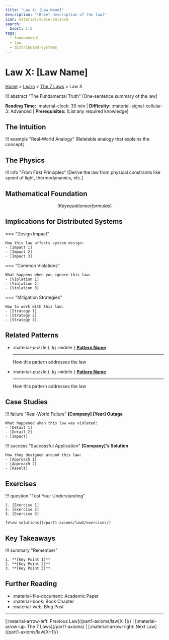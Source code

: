 ```yaml
---
title: "Law X: [Law Name]"
description: "[Brief description of the law]"
icon: material/scale-balance
search:
  boost: 1.5
tags:
  - fundamental
  - law
  - distributed-systems
---
```


# Law X: [Law Name]

[Home](/) > [Learn](/introduction/getting-started.md) > [The 7 Laws](/part1-axioms) > Law X

!!! abstract "The Fundamental Truth"
    [One-sentence summary of the law]

**Reading Time:** :material-clock: 30 min |
**Difficulty:** :material-signal-cellular-3: Advanced |
**Prerequisites:** [List any required knowledge]

## The Intuition

!!! example "Real-World Analogy"
    [Relatable analogy that explains the concept]

## The Physics

!!! info "From First Principles"
    [Derive the law from physical constraints like speed of light, thermodynamics, etc.]

## Mathematical Foundation

```math
[Key equations or formulas]
```

## Implications for Distributed Systems

=== "Design Impact"
    
    How this law affects system design:
    - [Impact 1]
    - [Impact 2]
    - [Impact 3]

=== "Common Violations"
    
    What happens when you ignore this law:
    - [Violation 1]
    - [Violation 2]
    - [Violation 3]

=== "Mitigation Strategies"
    
    How to work with this law:
    - [Strategy 1]
    - [Strategy 2]
    - [Strategy 3]

## Related Patterns

<div class="grid cards" markdown>

- :material-puzzle:{ .lg .middle } **[Pattern Name](/patterns/pattern)**
    
    ---
    
    How this pattern addresses the law

- :material-puzzle:{ .lg .middle } **[Pattern Name](/patterns/pattern)**
    
    ---
    
    How this pattern addresses the law

</div>

## Case Studies

!!! failure "Real-World Failure"
    **[Company] [Year] Outage**
    
    What happened when this law was violated:
    - [Detail 1]
    - [Detail 2]
    - [Impact]

!!! success "Successful Application"
    **[Company]'s Solution**
    
    How they designed around this law:
    - [Approach 1]
    - [Approach 2]
    - [Result]

## Exercises

!!! question "Test Your Understanding"
    
    1. [Exercise 1]
    2. [Exercise 2]
    3. [Exercise 3]
    
    [View solutions](/part1-axioms/lawX/exercises/)

## Key Takeaways

!!! summary "Remember"
    
    1. **[Key Point 1]**
    2. **[Key Point 2]**
    3. **[Key Point 3]**

## Further Reading

- :material-file-document: Academic Paper
- :material-book: Book Chapter
- :material-web: Blog Post

---

<div class="page-nav" markdown>
[:material-arrow-left: Previous Law](/part1-axioms/law[X-1]/) | 
[:material-arrow-up: The 7 Laws](/part1-axioms) | 
[:material-arrow-right: Next Law](/part1-axioms/law[X+1]/)
</div>